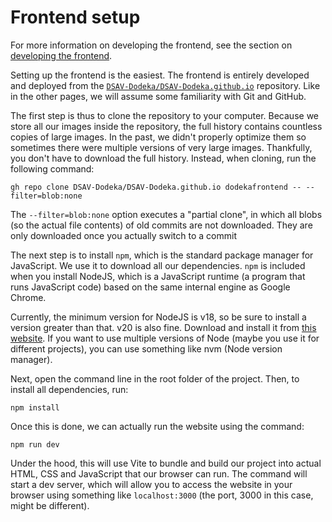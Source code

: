 # Frontend setup

For more information on developing the frontend, see the section on [developing the frontend](../developing/frontend.md).

Setting up the frontend is the easiest. The frontend is entirely developed and deployed from the [`DSAV-Dodeka/DSAV-Dodeka.github.io`](https://github.com/DSAV-Dodeka/DSAV-Dodeka.github.io) repository. Like in the other pages, we will assume some familiarity with Git and GitHub.

The first step is thus to clone the repository to your computer. Because we store all our images inside the repository, the full history contains countless copies of large images. In the past, we didn't properly optimize them so sometimes there were multiple versions of very large images. Thankfully, you don't have to download the full history. Instead, when cloning, run the following command:

```shell
gh repo clone DSAV-Dodeka/DSAV-Dodeka.github.io dodekafrontend -- --filter=blob:none
```

The `--filter=blob:none` option executes a "partial clone", in which all blobs (so the actual file contents) of old commits are not downloaded. They are only downloaded once you actually switch to a commit 

The next step is to install `npm`, which is the standard package manager for JavaScript. We use it to download all our dependencies. `npm` is included when you install NodeJS, which is a JavaScript runtime (a program that runs JavaScript code) based on the same internal engine as Google Chrome.

Currently, the minimum version for NodeJS is v18, so be sure to install a version greater than that. v20 is also fine. Download and install it from [this website](https://nodejs.org/en/). If you want to use multiple versions of Node (maybe you use it for different projects), you can use something like nvm (Node version manager).

Next, open the command line in the root folder of the project. Then, to install all dependencies, run:

`npm install`

Once this is done, we can actually run the website using the command:

`npm run dev`

Under the hood, this will use Vite to bundle and build our project into actual HTML, CSS and JavaScript that our browser can run. The command will start a dev server, which will allow you to access the website in your browser using something like `localhost:3000` (the port, 3000 in this case, might be different).

